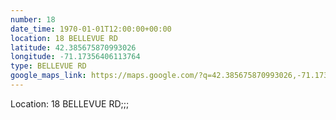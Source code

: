```yaml
---
number: 18
date_time: 1970-01-01T12:00:00+00:00
location: 18 BELLEVUE RD
latitude: 42.385675870993026
longitude: -71.17356406113764
type: BELLEVUE RD
google_maps_link: https://maps.google.com/?q=42.385675870993026,-71.17356406113764
---
```


Location: 18 BELLEVUE RD;;;
